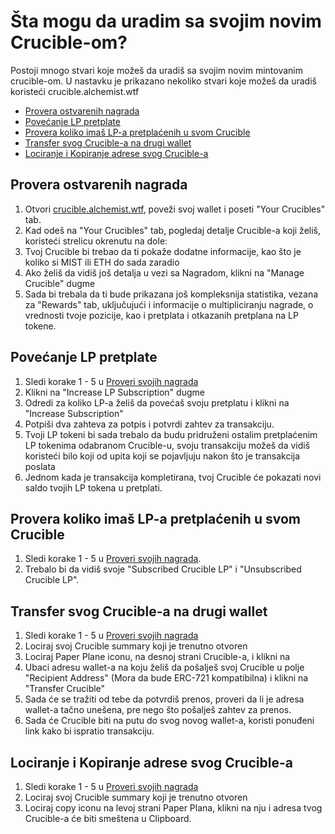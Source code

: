 # Šta mogu da uradim sa svojim novim Crucible-om?

Postoji mnogo stvari koje možeš da uradiš sa svojim novim mintovanim crucible-om. U nastavku je prikazano nekoliko stvari koje možeš da uradiš koristeći crucible.alchemist.wtf

* [Provera ostvarenih nagrada](what-can-i-do-with-my-new-crucible.md#checking-your-rewards)
* [Povećanje LP pretplate](what-can-i-do-with-my-new-crucible.md#increasing-your-lp-subscription)
* [Provera koliko imaš LP-a pretplaćenih u svom Crucible](what-can-i-do-with-my-new-crucible.md#checking-how-much-lp-youve-subscribed-to-your-crucible)
* [Transfer svog Crucible-a na drugi wallet](what-can-i-do-with-my-new-crucible.md#transferring-your-crucible-to-another-wallet)
* [Lociranje i Kopiranje adrese svog Crucible-a](what-can-i-do-with-my-new-crucible.md#locating-and-copying-your-crucible-address)

## Provera ostvarenih nagrada

1. Otvori [crucible.alchemist.wtf](https://crucible.alchemist.wtf/), poveži svoj wallet i poseti "Your Crucibles" tab.
2. Kad odeš na "Your Crucibles" tab, pogledaj detalje Crucible-a koji želiš, koristeći strelicu okrenutu na dole:  
3. Tvoj Crucible bi trebao da ti pokaže dodatne informacije, kao što je koliko si MIST ili ETH do sada zaradio  
4. Ako želiš da vidiš još detalja u vezi sa Nagradom, klikni na "Manage Crucible" dugme   
5. Sada bi trebala da ti bude prikazana još kompleksnija statistika, vezana za "Rewards" tab, uključujući i informacije o multipliciranju nagrade, o vrednosti tvoje pozicije, kao i pretplata i otkazanih pretplana na LP tokene.   

## Povećanje LP pretplate

1. Sledi korake 1 - 5 u [Proveri svojih nagrada](what-can-i-do-with-my-new-crucible.md#checking-your-rewards)
2. Klikni na "Increase LP Subscription" dugme  
3. Odredi za koliko LP-a želiš da povećaš svoju pretplatu i klikni na "Increase Subscription"   
4. Potpiši dva zahteva za potpis i potvrdi zahtev za transakciju.   
5. Tvoji LP tokeni bi sada trebalo da budu pridruženi ostalim pretplaćenim LP tokenima odabranom Crucible-u, svoju transakciju možeš da vidiš koristeći bilo koji od upita koji se pojavljuju nakon što je transakcija poslata   
6. Jednom kada je transakcija kompletirana, tvoj Crucible će pokazati novi saldo tvojih LP tokena u pretplati.

## Provera koliko imaš LP-a pretplaćenih u svom Crucible

1. Sledi korake 1 - 5 u [Proveri svojih nagrada](what-can-i-do-with-my-new-crucible.md#checking-your-rewards).
2. Trebalo bi da vidiš svoje "Subscribed Crucible LP" i "Unsubscribed Crucible LP".

## Transfer svog Crucible-a na drugi wallet

1. Sledi korake 1 - 5 u [Proveri svojih nagrada](what-can-i-do-with-my-new-crucible.md#provera-ostvarenih-nagrada)
2. Lociraj svoj Crucible summary koji je trenutno otvoren  
3. Lociraj Paper Plane iconu, na desnoj strani Crucible-a, i klikni na  
4. Ubaci adresu wallet-a na koju želiš da pošalješ svoj Crucible u polje "Recipient Address" \(Mora da bude ERC-721 kompatibilna\) i klikni na "Transfer Crucible"  
5. Sada će se tražiti od tebe da potvrdiš prenos, proveri da li je adresa wallet-a tačno unešena, pre nego što pošalješ zahtev za prenos.   
6. Sada će Crucible biti na putu do svog novog wallet-a, koristi ponuđeni link kako bi ispratio transakciju.    

## Lociranje i Kopiranje adrese svog Crucible-a

1. Sledi korake 1 - 5 u [Proveri svojih nagrada](what-can-i-do-with-my-new-crucible.md#provera-ostvarenih-nagrada)
2. Lociraj svoj Crucible summary koji je trenutno otvoren  
3. Lociraj copy iconu na levoj strani Paper Plana, klikni na nju i adresa tvog Crucible-a će biti smeštena u Clipboard. 



